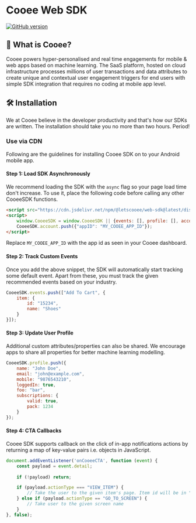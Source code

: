 # Cooee Web SDK

[![GitHub version](https://badge.fury.io/gh/letscooee%2Fcooee-android-sdk.svg)](https://badge.fury.io/gh/letscooee%2Fcooee-android-sdk)

## 👋 What is Cooee?

Cooee powers hyper-personalised and real time engagements for mobile & web apps based on machine learning. The SaaS
platform, hosted on cloud infrastructure processes millions of user transactions and data attributes to create unique
and contextual user engagement triggers for end users with simple SDK integration that requires no coding at mobile app
level.

## 🛠 Installation

We at Cooee believe in the developer productivity and that's how our SDKs are written. The installation should take you
no more than two hours. Period!

### Use via CDN

Following are the guidelines for installing Cooee SDK on to your Android mobile app.

#### Step 1: Load SDK Asynchronously

We recommend loading the SDK with the `async` flag so your page load time don't increase. To use it, place the following
code before calling any other CooeeSDK functions.

```html
<script src="https://cdn.jsdelivr.net/npm/@letscooee/web-sdk@latest/dist/sdk.min.js" async></script>
<script>
    window.CooeeSDK = window.CooeeSDK || {events: [], profile: [], account: []};
    CooeeSDK.account.push({"appID": "MY_COOEE_APP_ID"});
</script>
```

Replace `MY_COOEE_APP_ID` with the app id as seen in your Cooee dashboard.

#### Step 2: Track Custom Events

Once you add the above snippet, the SDK will automatically start tracking some default event. Apart from these, you must
track the given recommended events based on your industry.

```javascript
CooeeSDK.events.push(["Add To Cart", {
    item: {
        id: "15234",
        name: "Shoes"
    }
}]);
```

#### Step 3: Update User Profile

Additional custom attributes/properties can also be shared. We encourage apps to share all properties for better machine
learning modelling.

```javascript
CooeeSDK.profile.push({
    name: "John Doe",
    email: "john@example.com",
    mobile: "9876543210",
    loggedIn: true,
    foo: "bar",
    subscriptions: {
        valid: true,
        pack: 1234
    }
});
```

#### Step 4: CTA Callbacks

Cooee SDK supports callback on the click of in-app notifications actions by returning a map of key-value
pairs i.e. objects in JavaScript.

```javascript
document.addEventListener('onCooeeCTA', function (event) {
    const payload = event.detail;
    
    if (!payload) return;

    if (payload.actionType === "VIEW_ITEM") {
        // Take the user to the given item's page. Item id will be in "payload.id"
    } else if (payload.actionType == "GO_TO_SCREEN") {
        // Take user to the given screen name
    }
}, false);
```
